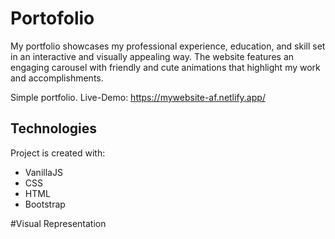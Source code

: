 # Portofolio

My portfolio showcases my professional experience, education, and skill set in an interactive and visually appealing way. The website features an engaging carousel with friendly and cute animations that highlight my work and accomplishments.

Simple portfolio. Live-Demo: https://mywebsite-af.netlify.app/



## Technologies
Project is created with:

- VanillaJS
- CSS
- HTML
- Bootstrap


#Visual Representation











